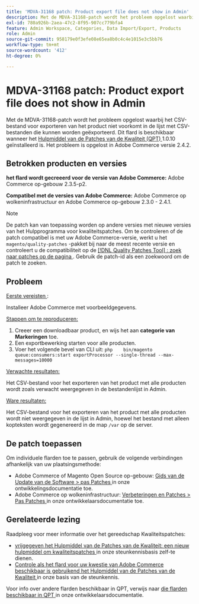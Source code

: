 ```yaml
---
title: 'MDVA-31168 patch: Product export file does not show in Admin'
description: Met de MDVA-31168-patch wordt het probleem opgelost waarbij het CSV-bestand voor exporteren van het product niet voorkomt in de lijst met CSV-bestanden die kunnen worden geëxporteerd. Deze patch is beschikbaar wanneer [Quality Patches Tool (QPT)] (https://devdocs.magento.com/guides/v2.4/comp-mgr/patching.html#mqp) 1.0.10 is geïnstalleerd. Het probleem is opgelost in Adobe Commerce versie 2.4.2.
exl-id: 780a926b-2aea-47c2-8f95-907cc779bfa4
feature: Admin Workspace, Categories, Data Import/Export, Products
role: Admin
source-git-commit: 958179e0f3efe08e65ea8b0c4c4e1015e3c5bb76
workflow-type: tm+mt
source-wordcount: '412'
ht-degree: 0%

---
```


# MDVA-31168 patch: Product export file does not show in Admin

Met de MDVA-31168-patch wordt het probleem opgelost waarbij het CSV-bestand voor exporteren van het product niet voorkomt in de lijst met CSV-bestanden die kunnen worden geëxporteerd. Dit flard is beschikbaar wanneer het [ Hulpmiddel van de Patches van de Kwaliteit (QPT) ](https://devdocs.magento.com/guides/v2.4/comp-mgr/patching.html#mqp) 1.0.10 geïnstalleerd is. Het probleem is opgelost in Adobe Commerce versie 2.4.2.

## Betrokken producten en versies

**het flard wordt gecreeerd voor de versie van Adobe Commerce:** Adobe Commerce op-gebouw 2.3.5-p2.

**Compatibel met de versies van Adobe Commerce:** Adobe Commerce op wolkeninfrastructuur en Adobe Commerce op-gebouw 2.3.0 - 2.4.1.

>[!NOTE]
>
>De patch kan van toepassing worden op andere versies met nieuwe versies van het Hulpprogramma voor kwaliteitspatches. Om te controleren of de patch compatibel is met uw Adobe Commerce-versie, werkt u het `magento/quality-patches` -pakket bij naar de meest recente versie en controleert u de compatibiliteit op de [[!DNL Quality Patches Tool] : zoek naar patches op de pagina ](https://devdocs.magento.com/quality-patches/tool.html#patch-grid) . Gebruik de patch-id als een zoekwoord om de patch te zoeken.

## Probleem

<u> Eerste vereisten </u>:

Installeer Adobe Commerce met voorbeeldgegevens.

<u> Stappen om te reproduceren:</u>

1. Creeer een downloadbaar product, en wijs het aan **categorie van Markeringen** toe.
1. Een exportbewerking starten voor alle producten.
1. Voer het volgende bevel van CLI uit:    ```php    bin/magento queue:consumers:start exportProcessor --single-thread --max-messages=10000    ```

<u> Verwachte resultaten:</u>

Het CSV-bestand voor het exporteren van het product met alle producten wordt zoals verwacht weergegeven in de bestandenlijst in Admin.

<u> Ware resultaten:</u>

Het CSV-bestand voor het exporteren van het product met alle producten wordt niet weergegeven in de lijst in Admin, hoewel het bestand met alleen kopteksten wordt gegenereerd in de map `/var` op de server.

## De patch toepassen

Om individuele flarden toe te passen, gebruik de volgende verbindingen afhankelijk van uw plaatsingsmethode:

* Adobe Commerce of Magento Open Source op-gebouw: [ Gids van de Update van de Software > pas Patches ](https://devdocs.magento.com/guides/v2.4/comp-mgr/patching/mqp.html) in onze ontwikkelingsdocumentatie toe.
* Adobe Commerce op wolkeninfrastructuur: [ Verbeteringen en Patches > Pas Patches ](https://devdocs.magento.com/cloud/project/project-patch.html) in onze ontwikkelaarsdocumentatie toe.

## Gerelateerde lezing

Raadpleeg voor meer informatie over het gereedschap Kwaliteitspatches:

* [ vrijgegeven het Hulpmiddel van de Patches van de Kwaliteit: een nieuw hulpmiddel om kwaliteitspatches ](/help/announcements/adobe-commerce-announcements/magento-quality-patches-released-new-tool-to-self-serve-quality-patches.md) in onze steunkennisbasis zelf-te dienen.
* [ Controle als het flard voor uw kwestie van Adobe Commerce beschikbaar is gebruikend het Hulpmiddel van de Patches van de Kwaliteit ](/help/support-tools/patches-available-in-qpt-tool/check-patch-for-magento-issue-with-magento-quality-patches.md) in onze basis van de steunkennis.

Voor info over andere flarden beschikbaar in QPT, verwijs naar [ die flarden beschikbaar in QPT ](https://devdocs.magento.com/quality-patches/tool.html#patch-grid) in onze ontwikkelaarsdocumentatie.
